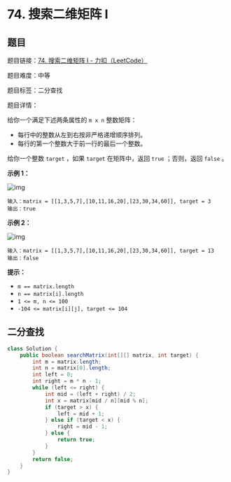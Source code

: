 # 74. 搜索二维矩阵 I

## 题目

题目链接：[74. 搜索二维矩阵 I - 力扣（LeetCode）](https://leetcode.cn/problems/search-a-2d-matrix/description/)

题目难度：中等

题目标签：二分查找

题目详情：

给你一个满足下述两条属性的 `m x n` 整数矩阵：

- 每行中的整数从左到右按非严格递增顺序排列。
- 每行的第一个整数大于前一行的最后一个整数。

给你一个整数 `target` ，如果 `target` 在矩阵中，返回 `true` ；否则，返回 `false` 。

**示例 1：**

![img](https://assets.leetcode.com/uploads/2020/10/05/mat.jpg)

```
输入：matrix = [[1,3,5,7],[10,11,16,20],[23,30,34,60]], target = 3
输出：true
```

**示例 2：**

![img](https://assets.leetcode-cn.com/aliyun-lc-upload/uploads/2020/11/25/mat2.jpg)

```
输入：matrix = [[1,3,5,7],[10,11,16,20],[23,30,34,60]], target = 13
输出：false
```

**提示：**

- `m == matrix.length`
- `n == matrix[i].length`
- `1 <= m, n <= 100`
- `-104 <= matrix[i][j], target <= 104`



## 二分查找

``` java
class Solution {
    public boolean searchMatrix(int[][] matrix, int target) {
        int m = matrix.length;
        int n = matrix[0].length;
        int left = 0;
        int right = m * n - 1;
        while (left <= right) {
            int mid = (left + right) / 2;
            int x = matrix[mid / n][mid % n];
            if (target > x) {
                left = mid + 1;
            } else if (target < x) {
                right = mid - 1;
            } else {
                return true;
            }
        }
        return false;
    }
}
```